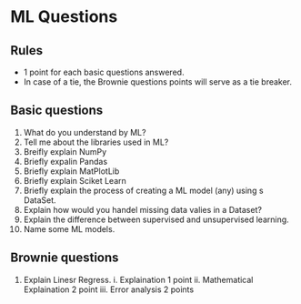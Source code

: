# ML Questions

## Rules
- 1 point for each basic questions answered.
- In case of a tie, the Brownie questions points will serve as a tie breaker.

## Basic questions

1. What do you understand by ML?
2. Tell me about the libraries used in ML?
3. Breifly explain NumPy
4. Briefly expalin Pandas
5. Briefly explain MatPlotLib 
6. Briefly explain Sciket Learn
7. Briefly explain the process of creating a ML model (any) using s DataSet. 
8. Explain how would you handel missing data valies in a Dataset?
9. Explain the difference between supervised and unsupervised learning.
10. Name some ML models.

## Brownie questions

1. Explain Linesr Regress.
    i. Explaination 1 point
    ii. Mathematical Explaination 2 point
    iii. Error analysis 2 points